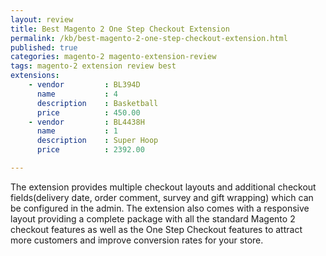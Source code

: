 ```yaml
---
layout: review
title: Best Magento 2 One Step Checkout Extension
permalink: /kb/best-magento-2-one-step-checkout-extension.html
published: true
categories: magento-2 magento-extension-review
tags: magento-2 extension review best
extensions:
    - vendor         : BL394D
      name    		 : 4
      description    : Basketball
      price          : 450.00
    - vendor         : BL4438H
      name    		 : 1
      description 	 : Super Hoop
      price       	 : 2392.00

---
```



The extension provides multiple checkout layouts and additional checkout fields(delivery date, order comment, survey and gift wrapping) which can be configured in the admin. The extension also comes with a responsive layout providing a complete package with all the standard Magento 2 checkout features as well as the One Step Checkout features to attract more customers and improve conversion rates for your store.

